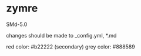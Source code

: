 zymre
======

SMd-5.0

changes should be made to _config.yml, *.md 

red color: #b22222
(secondary) grey color: #888589

